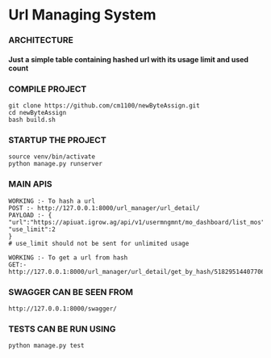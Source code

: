 # Url Managing System

### ARCHITECTURE
#### Just a simple table containing hashed url with its usage limit and used count

### COMPILE PROJECT
    git clone https://github.com/cm1100/newByteAssign.git
    cd newByteAssign
    bash build.sh


### STARTUP THE PROJECT
    source venv/bin/activate
    python manage.py runserver

### MAIN APIS
    
    WORKING :- To hash a url
    POST :- http://127.0.0.1:8000/url_manager/url_detail/
    PAYLOAD :- {
    "url":"https://apiuat.igrow.ag/api/v1/usermngmnt/mo_dashboard/list_mos",
    "use_limit":2
    }
    # use_limit should not be sent for unlimited usage

    WORKING :- To get a url from hash
    GET:- http://127.0.0.1:8000/url_manager/url_detail/get_by_hash/5182951440770647301


### SWAGGER CAN BE SEEN FROM
    http://127.0.0.1:8000/swagger/


### TESTS CAN BE RUN USING
    python manage.py test